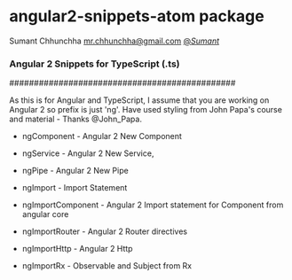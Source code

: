 # angular2-snippets-atom package
Sumant Chhunchha
mr.chhunchha@gmail.com
[@_Sumant_](https://twitter.com/_Sumant_)

### Angular 2 Snippets for TypeScript (.ts)
##############################################

As this is for Angular and TypeScript, I assume that you are working on Angular 2 so prefix is just 'ng'.
Have used styling from John Papa's course and material - Thanks @John_Papa.

* ngComponent - Angular 2 New Component

* ngService - Angular 2 New Service,

* ngPipe - Angular 2 New Pipe

* ngImport - Import Statement

* ngImportComponent - Angular 2 Import statement for Component from angular core

* ngImportRouter - Angular 2 Router directives

* ngImportHttp - Angular 2 Http

* ngImportRx - Observable and Subject from Rx
